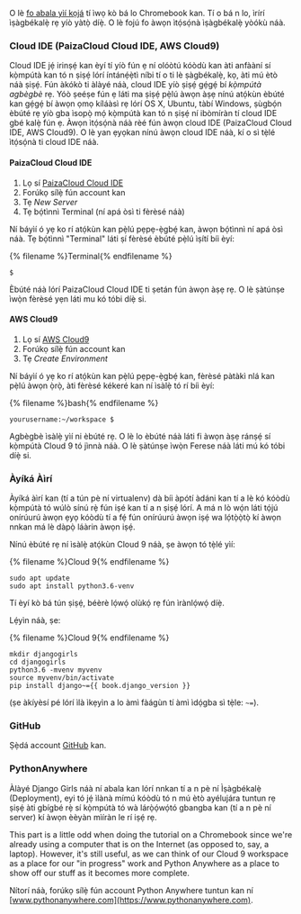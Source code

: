 O lè [fo abala yìí kọjá](http://tutorial.djangogirls.org/en/installation/#install-python) tí ìwọ kò bá lo Chromebook kan. Tí o bá n lo, ìrírí ìṣàgbékalẹ̀ rẹ yíò yàtọ̀ díẹ̀. O lè fojú fo àwọn ìtọ́sọ́nà ìṣàgbékalẹ̀ yòókù náà.

### Cloud IDE (PaizaCloud Cloud IDE, AWS Cloud9)

Cloud IDE jẹ́ irinṣẹ́ kan èyí tí yíò fún ẹ ní olóòtú kóòdù kan àti anfààní sí kọ̀mpútà kan tó n ṣiṣẹ́ lórí íntánẹ́ẹ̀tì níbi tí o ti lè ṣàgbékalẹ̀, kọ, àti mú ètò náà ṣiṣẹ́. Fún àkókò ti àlàyé náà, cloud IDE yíò ṣiṣẹ́ gẹ́gẹ́ bí *kọ̀mpútà agbègbè* rẹ. Yóò ṣeéṣe fún ẹ láti ma ṣiṣẹ́ pẹ̀lú àwọn àṣẹ nínú atọ́kùn èbúté kan gẹ́gẹ́ bí àwọn ọmọ kíláàsì rẹ lórí OS X, Ubuntu, tàbí Windows, ṣùgbọ́n èbúté rẹ yíò gba ìsopọ̀ mọ́ kọ̀mpútà kan tó n ṣiṣẹ́ ní ibòmíràn tí cloud IDE gbé kalẹ̀ fún ẹ. Àwọn ìtọ́sọ́nà náà rèé fún àwọn cloud IDE (PaizaCloud Cloud IDE, AWS Cloud9). O lè yan ẹyọkan nínú àwọn cloud IDE náà, kí o sì tẹ̀lé ìtọ́sọ́nà ti cloud IDE náà.

#### PaizaCloud Cloud IDE

1. Lọ sí [PaizaCloud Cloud IDE](https://paiza.cloud/)
2. Forúkọ sílẹ̀ fún account kan
3. Tẹ *New Server*
4. Tẹ bọ́tìnnì Terminal (ní apá òsì ti fèrèsé náà)

Ní báyìí ó yẹ ko rí atọ́kùn kan pẹ̀lú pẹpẹ-ẹ̀gbẹ́ kan, àwọn bọ́tìnnì ní apá òsì náà. Tẹ bọ́tìnnì "Terminal" láti ṣí fèrèsé èbúté pẹ̀lú ìṣítí bíi èyí:

{% filename %}Terminal{% endfilename %}

    $
    

Èbúté náà lórí PaizaCloud Cloud IDE ti ṣetán fún àwọn àṣẹ rẹ. O lè ṣàtúnṣe ìwọ̀n fèrèsé yẹn láti mu kó tóbi díẹ̀ si.

#### AWS Cloud9

1. Lọ sí [AWS Cloud9](https://aws.amazon.com/cloud9/)
2. Forúkọ sílẹ̀ fún account kan
3. Tẹ *Create Environment*

Ní báyìí ó yẹ ko rí atọ́kùn kan pẹ̀lú pẹpẹ-ẹ̀gbẹ́ kan, fèrèsé pàtàkì nlá kan pẹ̀lú àwọn ọ̀rọ̀, àti fèrèsé kékeré kan ní ìsàlẹ̀ tó rí bíi èyí:

{% filename %}bash{% endfilename %}

    yourusername:~/workspace $
    

Agbègbè ìsàlẹ̀ yìí ni èbúté rẹ. O lè lo èbúté náà láti fi àwọn àṣẹ ránṣẹ́ sí kọ̀mpútà Cloud 9 tó jìnnà náà. O lè ṣàtúnṣe ìwọ̀n Ferese náà láti mú kó tóbi díẹ̀ si.

### Àyíká Àìrí

Àyíká àìrí kan (tí a tún pè ní virtualenv) dà bíi àpótí àdáni kan tí a lè kó kóòdù kọ̀mpútà tó wúlò sínú rẹ̀ fún iṣé kan tí a n ṣiṣẹ́ lórí. A má n lò wọ́n láti tọ́jú onírúurú àwọn ẹyọ kóòdù tí a fẹ́ fún onírúurú àwọn iṣẹ́ wa lọ́tọ̀ọ̀tọ̀ kí àwọn nnkan má lè dàpọ̀ láàrin àwọn iṣẹ́.

Nínú èbúté rẹ ní ìsàlẹ̀ atọ́kùn Cloud 9 náà, ṣe àwọn tó tẹ̀lé yìí:

{% filename %}Cloud 9{% endfilename %}

    sudo apt update
    sudo apt install python3.6-venv
    

Tí èyí kò bá tún ṣiṣẹ́, béèrè lọ́wọ́ olùkọ́ rẹ fún ìrànlọ́wọ́ díẹ̀.

Lẹ́yìn náà, ṣe:

{% filename %}Cloud 9{% endfilename %}

    mkdir djangogirls
    cd djangogirls
    python3.6 -mvenv myvenv
    source myvenv/bin/activate
    pip install django~={{ book.django_version }}
    

(ṣe àkíyèsí pé lórí ìlà ìkẹyìn a lo àmì fàágùn tí àmì ìdọ́gba sì tẹ̀le: `~=`).

### GitHub

Ṣẹ̀dá account [GitHub](https://github.com) kan.

### PythonAnywhere

Àlàyé Django Girls náà ní abala kan lórí nnkan tí a n pè ní Ìṣàgbékalẹ̀ (Deployment), eyi tó jẹ́ ìlànà mímú kóòdù tó n mú ètò ayélujára tuntun rẹ ṣiṣẹ́ àti gbígbé rẹ̀ sí kọ̀mpútà tó wà lárọ̀ọ́wọ́tó gbangba kan (tí a n pè ní server) kí àwọn èèyàn mìíràn le rí iṣẹ́ rẹ.

This part is a little odd when doing the tutorial on a Chromebook since we're already using a computer that is on the Internet (as opposed to, say, a laptop). However, it's still useful, as we can think of our Cloud 9 workspace as a place for our "in progress" work and Python Anywhere as a place to show off our stuff as it becomes more complete.

Nítorí náà, forúkọ sílẹ̀ fún account Python Anywhere tuntun kan ní [www.pythonanywhere.com](https://www.pythonanywhere.com).
